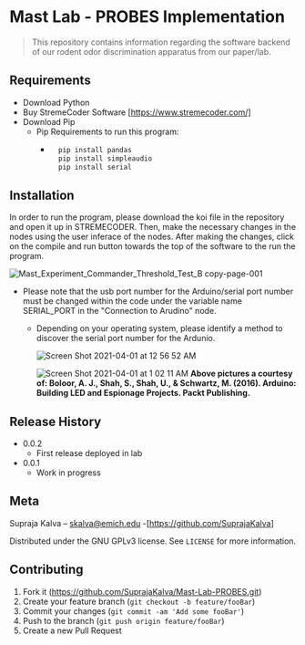 
# Mast Lab - PROBES Implementation 
> This repository contains information regarding the software backend of our rodent odor discrimination apparatus from our paper/lab.

## Requirements

- Download Python
- Buy StremeCoder Software [https://www.stremecoder.com/]
- Download Pip
  - Pip Requirements to run this program:
    - ```sh
        pip install pandas
        pip install simpleaudio
        pip install serial
      ``` 

## Installation

In order to run the program, please download the koi file in the repository and open it up in STREMECODER. Then, make the necessary changes in the nodes using the user inferace of the nodes. After making the changes, click on the compile and run button towards the top of the software to the run the program. 

![Mast_Experiment_Commander_Threshold_Test_B copy-page-001](https://user-images.githubusercontent.com/17326018/113245811-b2066000-9285-11eb-9982-2ef55fdcb56a.jpg)

- Please note that the usb port number for the Arduino/serial port number must be changed within the code under the variable name SERIAL_PORT in the "Connection to Arudino" node.
  - Depending on your operating system, please identify a method to discover the serial port number for the Ardunio.

    ![Screen Shot 2021-04-01 at 12 56 52 AM](https://user-images.githubusercontent.com/17326018/113245835-c185a900-9285-11eb-80ca-790ac62fa5ac.png)
    
    ![Screen Shot 2021-04-01 at 1 02 11 AM](https://user-images.githubusercontent.com/17326018/113245910-ebd76680-9285-11eb-8269-a745a0c74e5d.png)
    **Above pictures a courtesy of: Boloor, A. J., Shah, S., Shah, U., & Schwartz, M. (2016). Arduino: Building LED and Espionage Projects. Packt Publishing.**


## Release History

* 0.0.2
    * First release deployed in lab
* 0.0.1
    * Work in progress

## Meta

Supraja Kalva – skalva@emich.edu -[https://github.com/SuprajaKalva]

Distributed under the GNU GPLv3 license. See ``LICENSE`` for more information.


## Contributing

1. Fork it (<https://github.com/SuprajaKalva/Mast-Lab-PROBES.git>)
2. Create your feature branch (`git checkout -b feature/fooBar`)
3. Commit your changes (`git commit -am 'Add some fooBar'`)
4. Push to the branch (`git push origin feature/fooBar`)
5. Create a new Pull Request
